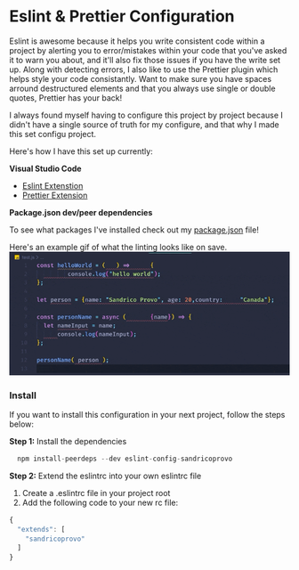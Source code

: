 # Eslint & Prettier Configuration

Eslint is awesome because it helps you write consistent code within a project by alerting you to error/mistakes within your code that you've asked it to warn you about, and it'll also fix those issues if you have the write set up. Along with detecting errors, I also like to use the Prettier plugin which helps style your code consistantly. Want to make sure you have spaces arround destructured elements and that you always use single or double quotes, Prettier has your back!

I always found myself having to configure this project by project because I didn't have a single source of truth for my configure, and that why I made this set configu project.

Here's how I have this set up currently:

**Visual Studio Code**

- [Eslint Extenstion](https://marketplace.visualstudio.com/items?itemName=dbaeumer.vscode-eslint)
- [Prettier Extension](https://marketplace.visualstudio.com/items?itemName=esbenp.prettier-vscode)

**Package.json dev/peer dependencies**

To see what packages I've installed check out my [package.json](package.json) file!

Here's an example gif of what the linting looks like on save.
![A GIF of Eslint & Prettier linting my code.](images/eslint-prettier-autofix.gif)

### Install

If you want to install this configuration in your next project, follow the steps below:

**Step 1:**
Install the dependencies

```javascript
  npm install-peerdeps --dev eslint-config-sandricoprovo
```

**Step 2:**
Extend the eslintrc into your own eslintrc file

1. Create a .eslintrc file in your project root
2. Add the following code to your new rc file:

```javascript
{
  "extends": [
    "sandricoprovo"
  ]
}
```
